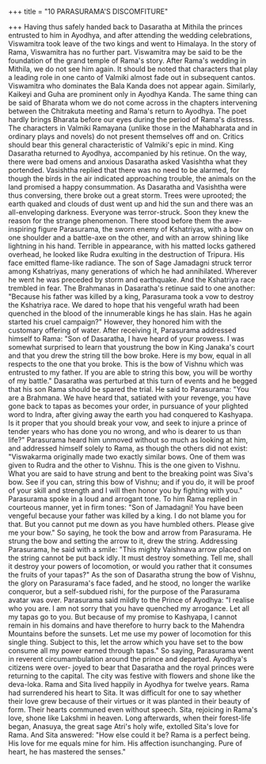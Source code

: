 +++
title = "10 PARASURAMA'S DISCOMFITURE"

+++
Having thus safely handed back to
Dasaratha at Mithila the princes entrusted
to him in Ayodhya, and after attending the
wedding celebrations, Viswamitra took
leave of the two kings and went to
Himalaya. In the story of Rama,
Viswamitra has no further part.
Viswamitra may be said to be the
foundation of the grand temple of Rama's
story. After Rama's wedding in Mithila,
we do not see him again. It should be
noted that characters that play a leading
role in one canto of Valmiki almost fade
out in subsequent cantos. Viswamitra who
dominates the Bala Kanda does not appear
again. Similarly, Kaikeyi and Guha are
prominent only in Ayodhya Kanda. The
same thing can be said of Bharata whom
we do not come across in the chapters
intervening
between
the
Chitrakuta
meeting and Rama's return to Ayodhya.
The poet hardly brings Bharata before
our eyes during the period of Rama's
distress. The characters in Valmiki
Ramayana
(unlike
those
in
the
Mahabharata and in ordinary plays and
novels) do not present themselves off and
on. Critics should bear this general
characteristic of Valmiki's epic in mind.
King Dasaratha returned to Ayodhya,
accompanied by his retinue. On the way,
there were bad omens and anxious
Dasaratha asked Vasishtha what they
portended. Vasishtha replied that there
was no need to be alarmed, for though the
birds in the air indicated approaching
trouble, the animals on the land promised
a happy consummation.
As Dasaratha and Vasishtha were thus
conversing, there broke out a great storm.
Trees were uprooted; the earth quaked and
clouds of dust went up and hid the sun and
there was an all-enveloping darkness.
Everyone was terror-struck. Soon they
knew the reason for the strange
phenomenon. There stood before them the
awe-inspiring figure Parasurama, the
sworn enemy of Kshatriyas, with a bow
on one shoulder and a battle-axe on the
other, and with an arrow shining like
lightning in his hand.
Terrible in appearance, with his matted
locks gathered overhead, he looked like
Rudra exulting in the destruction of
Tripura. His face emitted flame-like
radiance. The son of Sage Jamadagni
struck terror among Kshatriyas, many
generations of which he had annihilated.
Wherever he went he was preceded by
storm and earthquake. And the Kshatriya
race trembled in fear.
The Brahmanas in Dasaratha's retinue
said to one another: "Because his father
was killed by a king, Parasurama took a
vow to destroy the Kshatriya race. We
dared to hope that his vengeful wrath had
been quenched in the blood of the
innumerable kings he has slain. Has he
again started his cruel campaign?"
However, they honored him with the
customary offering of water.
After
receiving
it,
Parasurama
addressed himself to Rama: "Son of
Dasaratha, I have heard of your prowess. I
was somewhat surprised to learn that youstrung the bow in King Janaka's court and
that you drew the string till the bow broke.
Here is my bow, equal in all respects to
the one that you broke. This is the bow of
Vishnu which was entrusted to my father.
If you are able to string this bow, you will
be worthy of my battle."
Dasaratha was perturbed at this turn of
events and he begged that his son Rama
should be spared the trial. He said to
Parasurama: "You are a Brahmana. We
have heard that, satiated with your
revenge, you have gone back to tapas as
becomes your order, in pursuance of your
plighted word to Indra, after giving away
the earth you had conquered to Kashyapa.
Is it proper that you should break your
vow, and seek to injure a prince of tender
years who has done you no wrong, and
who is dearer to us than life?"
Parasurama
heard
him
unmoved
without so much as looking at him, and
addressed himself solely to Rama, as
though the others did not exist:
"Viswakarma originally made two exactly
similar bows. One of them was given to
Rudra and the other to Vishnu. This is the
one given to Vishnu. What you are said to
have strung and bent to the breaking point
was Siva's bow. See if you can, string this
bow of Vishnu; and if you do, it will be
proof of your skill and strength and I will
then honor you by fighting with you."
Parasurama spoke in a loud and
arrogant tone. To him Rama replied in
courteous manner, yet in firm tones: "Son
of Jamadagni! You have been vengeful
because your father was killed by a king. I
do not blame you for that. But you cannot
put me down as you have humbled others.
Please give me your bow."
So saying, he took the bow and arrow
from Parasurama. He strung the bow and
setting the arrow to it, drew the string.
Addressing Parasurama, he said with a
smile: "This mighty Vaishnava arrow
placed on the string cannot be put back
idly. It must destroy something. Tell me,
shall it destroy your powers of
locomotion, or would you rather that it
consumes the fruits of your tapas?"
As the son of Dasaratha strung the bow
of Vishnu, the glory on Parasurama's face
faded, and he stood, no longer the warlike
conqueror, but a self-subdued rishi, for the
purpose of the Parasurama avatar was
over.
Parasurama said mildly to the Prince of
Ayodhya: "I realise who you are. I am not
sorry that you have quenched my
arrogance. Let all my tapas go to you. But
because of my promise to Kashyapa, I
cannot remain in his domains and have
therefore to hurry back to the Mahendra
Mountains before the sunsets. Let me use
my power of locomotion for this single
thing. Subject to this, let the arrow which
you have set to the bow consume all my
power earned through tapas."
So saying, Parasurama went in reverent
circumambulation around the prince and
departed. Ayodhya's citizens were over-
joyed to bear that Dasaratha and the royal
princes were returning to the capital. The
city was festive with flowers and shone
like the deva-loka.
Rama and Sita lived happily in
Ayodhya for twelve years. Rama had
surrendered his heart to Sita. It was
difficult for one to say whether their love
grew because of their virtues or it was
planted in their beauty of form. Their
hearts communed even without speech.
Sita, rejoicing in Rama's love, shone like
Lakshmi in heaven.
Long afterwards, when their forest-life
began, Anasuya, the great sage Atri's holy
wife, extolled Sita's love for Rama.
And Sita answered: "How else could it
be? Rama is a perfect being. His love for
me equals mine for him. His affection isunchanging. Pure of heart, he has
mastered the senses."